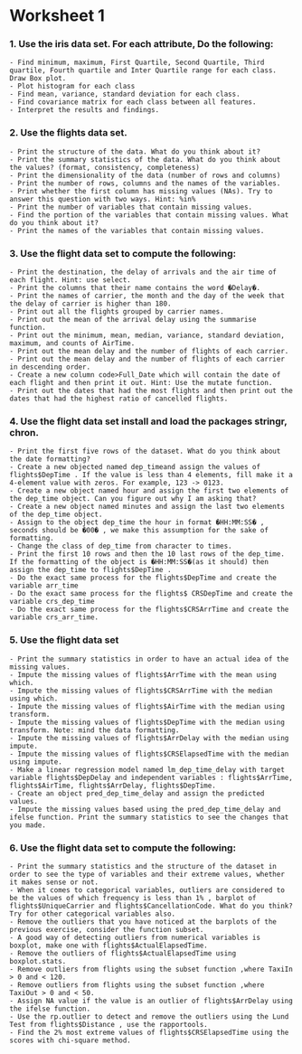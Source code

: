 # Worksheet 1

### 1. Use the iris data set. For each attribute, Do the following:
	- Find minimum, maximum, First Quartile, Second Quartile, Third quartile, Fourth quartile and Inter Quartile range for each class. Draw Box plot. 
	- Plot histogram for each class
	- Find mean, variance, standard deviation for each class.
	- Find covariance matrix for each class between all features.
	- Interpret the results and findings.

### 2.	Use the flights data set.
	- Print the structure of the data. What do you think about it?
	- Print the summary statistics of the data. What do you think about the values? (format, consistency, completeness)
	- Print the dimensionality of the data (number of rows and columns)
	- Print the number of rows, columns and the names of the variables.
	- Print whether the first column has missing values (NAs). Try to answer this question with two ways. Hint: %in%
	- Print the number of variables that contain missing values.
	- Find the portion of the variables that contain missing values. What do you think about it?
	- Print the names of the variables that contain missing values.

### 3.	Use the flight data set to compute the following:
	- Print the destination, the delay of arrivals and the air time of each flight. Hint: use select.
	- Print the columns that their name contains the word �Delay�.
	- Print the names of carrier, the month and the day of the week that the delay of carrier is higher than 180. 
	- Print out all the flights grouped by carrier names. 
	- Print out the mean of the arrival delay using the summarise function. 
	- Print out the minimum, mean, median, variance, standard deviation, maximum, and counts of AirTime. 
	- Print out the mean delay and the number of flights of each carrier. 
	- Print out the mean delay and the number of flights of each carrier in descending order. 
	- Create a new column code>Full_Date which will contain the date of each flight and then print it out. Hint: Use the mutate function.
	- Print out the dates that had the most flights and then print out the dates that had the highest ratio of cancelled flights.

### 4.	Use the flight data set install and load the packages stringr, chron.
	- Print the first five rows of the dataset. What do you think about the date formatting?
	- Create a new objected named dep_timeand assign the values of flights$DepTime . If the value is less than 4 elements, fill make it a 4-element value with zeros. For example, 123 -> 0123.
	- Create a new object named hour and assign the first two elements of the dep_time object. Can you figure out why I am asking that?
	- Create a new object named minutes and assign the last two elements of the dep_time object.
	- Assign to the object dep_time the hour in format �HH:MM:SS� , seconds should be �00� , we make this assumption for the sake of formatting.
	- Change the class of dep_time from character to times.
	- Print the first 10 rows and then the 10 last rows of the dep_time. If the formatting of the object is �HH:MM:SS�(as it should) then assign the dep_time to flights$DepTime .
	- Do the exact same process for the flights$DepTime and create the variable arr_time
	- Do the exact same process for the flights$ CRSDepTime and create the variable crs_dep_time
	- Do the exact same process for the flights$CRSArrTime and create the variable crs_arr_time.

### 5.	Use the flight data set
	- Print the summary statistics in order to have an actual idea of the missing values. 
	- Impute the missing values of flights$ArrTime with the mean using which. 
	- Impute the missing values of flights$CRSArrTime with the median using which. 
	- Impute the missing values of flights$AirTime with the median using transform. 
	- Impute the missing values of flights$DepTime with the median using transform. Note: mind the data formatting. 
	- Impute the missing values of flights$ArrDelay with the median using impute. 
	- Impute the missing values of flights$CRSElapsedTime with the median using impute. 
	- Make a linear regression model named lm_dep_time_delay with target variable flights$DepDelay and independent variables : flights$ArrTime, flights$AirTime, flights$ArrDelay, flights$DepTime.
	- Create an object pred_dep_time_delay and assign the predicted values. 
	- Impute the missing values based using the pred_dep_time_delay and ifelse function. Print the summary statistics to see the changes that you made.

### 6.	Use the flight data set to compute the following:
	- Print the summary statistics and the structure of the dataset in order to see the type of variables and their extreme values, whether it makes sense or not. 
	- When it comes to categorical variables, outliers are considered to be the values of which frequency is less than 1% , barplot of flights$UniqueCarrier and flights$CancellationCode. What do you think? Try for other categorical variables also.
	- Remove the outliers that you have noticed at the barplots of the previous exercise, consider the function subset. 
	- A good way of detecting outliers from numerical variables is boxplot, make one with flights$ActualElapsedTime. 
	- Remove the outliers of flights$ActualElapsedTime using boxplot.stats. 
	- Remove outliers from flights using the subset function ,where TaxiIn > 0 and < 120. 
	- Remove outliers from flights using the subset function ,where TaxiOut > 0 and < 50. 
	- Assign NA value if the value is an outlier of flights$ArrDelay using the ifelse function. 
	- Use the rp.outlier to detect and remove the outliers using the Lund Test from flights$Distance , use the rapportools. 
	- Find the 2% most extreme values of flights$CRSElapsedTime using the scores with chi-square method.